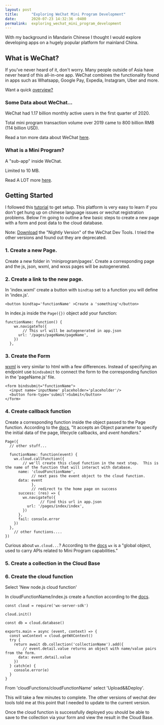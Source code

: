 ```yaml
---
layout: post
title:      "Exploring WeChat Mini Program Development"
date:       2020-07-23 14:32:36 -0400
permalink:  exploring_wechat_mini_program_development
---
```



With my background in Mandarin Chinese I thought I would explore developing apps on a hugely popular platform for mainland China.

## What is WeChat?  

If you've never heard of it, don't worry.  Many people outside of Asia have never heard of this all-in-one app.  WeChat combines the functionality found in apps such as Whatsapp, Google Pay, Expedia, Instagram, Uber and more.

Want a quick [overview?](http://www.youtube.com/watch?v=yiLzuxUnJnM)

### Some Data about WeChat...

WeChat had 1.17 billion monthly active users in the first quarter of 2020.

Total mini program transaction volume over 2019 came to 800 billion RMB (114 billion USD).

Read a ton more data about WeChat [here](http://www.businessofapps.com/data/wechat-statistics/).

### What is a Mini Program?

A "sub-app" inside WeChat.  

Limited to 10 MB.

Read A LOT more [here](http://walkthechat.com/wechat-mini-programs-simple-introduction/).

## Getting Started

I followed this [tutorial](http://www.youtube.com/watch?time_continue=46&v=cOm9XKga7l0&feature=emb_logo) to get setup.  This platform is very easy to learn if you don't get hung up on chinese language issues or wechat registration problems.  Below I'm going to outline a few basic steps to create a new page with a form and post data to the cloud database.


Note: [Download](http://developers.weixin.qq.com/miniprogram/en/dev/devtools/download.html) the "Nightly Version" of the WeChat Dev Tools.  I tried the other versions and found out they are deprecated.

### 1. Create a new Page.

Create a new folder in 'miniprogram/pages'.  Create a corresponding page and the js, json, wxml, and wxss pages will be autogenerated.

### 2. Create a link to the new page.

In 'index.wxml' create a button with `bindtap` set to a function you will define in 'index.js'.

```
<button bindtap='functionName' >Create a 'something'</button>
```

In index.js inside the `Page({})` object add your function:

```
functionName: function() {
    wx.navigateTo({
		// This url will be autogenerated in app.json
      url: '/pages/pageName/pageName',
    })
  },
```

### 3. Create the Form

[wxml](http://developers.weixin.qq.com/miniprogram/en/dev/framework/view/wxml/) is very similar to html with a few differences.  Instead of specifying an endpoint use `bindsubmit` to connect the form to the corresponding function in the 'pageName.js' file.

```
<form bindsubmit="functionName">
  <input name='inputName' placeholder='placeholder'/>
  <button form-type='submit'>Submit</button>
</form>
```


### 4. Create callback function

Create a corresponding function inside the object passed to the Page function.  According to the [docs](http://developers.weixin.qq.com/miniprogram/en/dev/reference/api/Page.html), "It accepts an Object parameter to specify the initial data of the page, lifecycle callbacks, and *event handlers*."
```
Page({
  // other stuff...
	
  functionName: function(event) {
    wx.cloud.callFunction({
		// we'll create this cloud function in the next step.  This is the name of the function that will interact with database.
      name: 'cloudFunctionName',
			// next pass the event object to the cloud function.
      data: event
			},
			// redirect to the home page on success
      success: (res) => {
        wx.navigateTo({
				// find this url in app.json
          url: '/pages/index/index',
        })
      },
      fail: console.error 
    })
  },
	// other functions....
})
```

Curious about `wx.cloud...`?  According to the [docs](http://developers.weixin.qq.com/miniprogram/en/dev/reference/api/wx.html) `wx` is a "global object, used to carry APIs related to Mini Program capabilities."

### 5. Create a collection in the Cloud Base 

### 6. Create the cloud function

Select 'New node.js cloud function'

In cloudFunctionName/index.js create a function according to the [docs](http://developers.weixin.qq.com/miniprogram/en/dev/wxcloud/reference-server-api/database/collection.add.html).

```
const cloud = require('wx-server-sdk')

cloud.init()

const db = cloud.database()

exports.main = async (event, context) => {
  const wxContext = cloud.getWXContext()
  try {
    return await db.collection('collectionName').add({
		// event.detail.value returns an object with name/value pairs from the form.
      data: event.detail.value
    })
  } catch(e) {
    console.error(e)
  }
}
```

From 'cloudFunctions/cloudFunctionName' select 'Upload&&Deploy'.

This will take a few minutes to complete.  The other versions of wechat dev tools told me at this point that I needed to update to the current version.

Once the cloud function is successfully deployed you should be able to save to the collection via your form and view the result in the Cloud Base.










